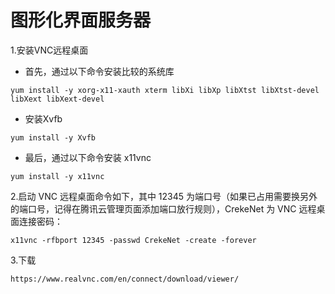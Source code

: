 # 图形化界面服务器

1.安装VNC远程桌面

- 首先，通过以下命令安装比较的系统库

```
yum install -y xorg-x11-xauth xterm libXi libXp libXtst libXtst-devel libXext libXext-devel
```

- 安装Xvfb

```
yum install -y Xvfb
```

- 最后，通过以下命令安装 x11vnc

```
yum install -y x11vnc
```

2.启动 VNC 远程桌面命令如下，其中 12345 为端口号（如果已占用需要换另外的端口号，记得在腾讯云管理页面添加端口放行规则），CrekeNet 为 VNC 远程桌面连接密码：

```
x11vnc -rfbport 12345 -passwd CrekeNet -create -forever
```

3.下载

```
https://www.realvnc.com/en/connect/download/viewer/
```





